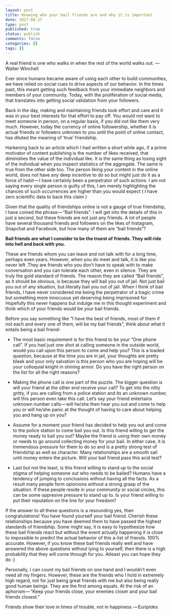 ```yaml
---
layout: post
title: Knowing who your bail friends are and why it is important
date: 2017-08-27
type: post
published: true
status: publish
comments: false
categories: []
tags: []
---
```


A real friend is one who walks in when the rest of the world walks out.
— Walter Winchell

Ever since humans became aware of using each other to build communities, we have relied on social cues to drive aspects of our behavior. In the times past, this meant getting such feedback from your immediate neighbors and members of your community. Today, with the proliferation of social media, that translates into getting social validation from your followers.

Back in the day, making and maintaining friends took effort and care and it was in your best interests for that effort to pay off. You would not want to meet someone in person, on a regular basis, if you did not like them very much. However, today the currency of online followership, whether it is actual friends or followers unknown to you until the point of online contact, has diluted the meaning of ‘true’ friendship.

Harkening back to an article which I had written a short while ago, if a prime motivator of content publishing is the number of likes received, that diminishes the value of the individual like. It is the same thing as losing sight of the individual when you inspect statistics of the aggregate. The same is true from the other side too. The person liking your content in the online world, does not have any deep incentive to do so but might just do it as a force of habit — I have certainly been a perpetrator of such actions. I am not saying every single person is guilty of this, I am merely highlighting the chances of such occurrences are higher than you would expect ( I have zero scientific data to back this claim )

Given that the quality of friendships online is not a gauge of true friendship, I have coined the phrase — “Bail friends”. I will get into the details of this in just a second, but these friends are not just any friends. A lot of people have several thousand friends and followers on the likes of Instagram, Snapchat and Facebook, but how many of them are “bail friends”?

**Bail friends are what I consider to be the truest of friends. They will ride into hell and back with you.**

These are friends whom you can leave and not talk with for a long time, perhaps even years. However, when you do meet and talk, it is like you never left .They are friends who you don’t have to speak with to make conversation and you can tolerate each other, even in silence. They are truly the gold standard of friends. The reason they are called “Bail friends”, as it should be obvious, is because they will bail you out of jail. Not just bail you out of any situation, but literally bail you out of jail. When I think of bail friends, I have never considered me being the perpetrator of a tragic crime but something more innocuous yet deserving being imprisoned for. Hopefully this never happens but indulge me in this thought experiment and think which of your friends would be your bail friends.

Before you say something like “I have the best of friends, most of them if not each and every one of them, will be my bail friends”, think about what it entails being a bail friend-
- The most basic requirement is for this friend to be your “One phone call”. If you had just one shot at calling someone in the outside world, would you call upon this person to come and help you? This is a loaded question, because at the time you are in jail, your thoughts are pretty bleak and your only salvation is this person who you are hoping will be your colloquial knight in shining armor. Do you have the right person on the list for all the right reasons?

- Making the phone call is one part of the puzzle. The bigger question is will your friend at the other end receive your call? To get into the nitty gritty, if you are calling from a police station and its an unknown number, will this person even take this call. Let’s say your friend entertains unknown number calls — will he/she then hear you out and come to help you or will he/she panic at the thought of having to care about helping you and hang up on you?

- Assume for a moment your friend has decided to help you out and come to the police station to come bail you out. Is this friend willing to get the money ready to bail you out? Maybe the friend is using their own money or needs to go around collecting money for your bail. In either case, it is tremendous pressure for them to do so and is a pretty strong test of friendship as well as character. Many relationships are a smooth sail until money enters the picture. Will your bail friend pass this acid test?

- Last but not the least, is this friend willing to stand up to the social stigma of helping someone out who needs to be bailed? Humans have a tendency of jumping to conclusions without having all the facts. As a result many people form opionions without a strong grasp of the situation. If these people reside in your community or social circles, this can be some oppresive pressure to stand up to. Is your friend willing to put their reputation on the line for your freedom?

If the answer to all these questions is a resounding yes, then congratulations! You have found yourself your bail friend. Cherish these relationships because you have deemed them to have passed the highest standards of friendship. Some might say, it is easy to hypothesize how these bail friends react but without the event actually happening it is close to impossible to predict the actual behavior of this a-list of friends. 100% accurate. However, if you know these bail friends really well and have answered the above questions without lying to yourself, then there is a high probability that they will come through for you. Atleast you can hope they do :)

Personally, I can count my bail friends on one hand and I wouldn’t even need all my fingers. However, these are the friends who I hold in extremely high regard, not for just being great friends with me but also being really good human beings. They are the first among equals. At the risk of an aphorism — “Keep your friends close, your enemies closer and your bail friends closest.”

Friends show their love in times of trouble, not in happiness. — Euripides
